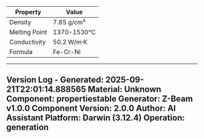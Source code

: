 | Property | Value |
|----------|-------|
| Density | 7.85 g/cm³ |
| Melting Point | 1370-1530°C |
| Conductivity | 50.2 W/m·K |
| Formula | Fe-Cr-Ni |


---
Version Log - Generated: 2025-09-21T22:01:14.888565
Material: Unknown
Component: propertiestable
Generator: Z-Beam v1.0.0
Component Version: 2.0.0
Author: AI Assistant
Platform: Darwin (3.12.4)
Operation: generation
---